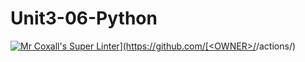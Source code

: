 # Unit3-06-Python
[![Mr Coxall's Super Linter](https://github.com/(https://github.com/ICS3U-C-Programming-AngeloG/Unit3-06-Python/edit/main)/workflows/Mr%20Coxall's%20Super%20Linter/badge.svg)](https://github.com/[<OWNER>/<REPOSITORY>](https://github.com/ICS3U-C-Programming-AngeloG/Unit3-06-Python/edit/main)/actions/)
